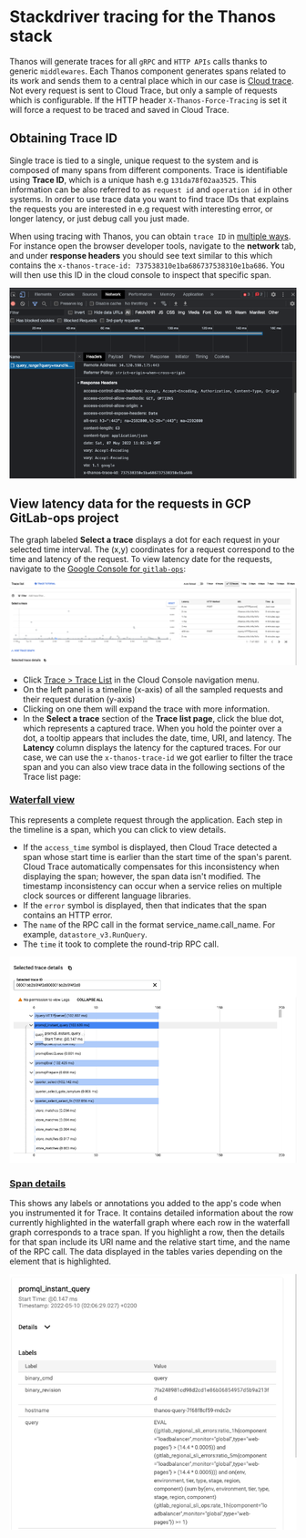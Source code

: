# Stackdriver tracing for the Thanos stack

Thanos will generate traces for all `gRPC` and `HTTP APIs` calls thanks to generic `middlewares`. Each Thanos component generates spans related to its work and sends them to a central place which in our case is [Cloud trace](https://cloud.google.com/trace/). Not every request is sent to Cloud Trace, but only a sample of requests which is configurable. If the HTTP header `X-Thanos-Force-Tracing` is set it will force a request to be traced and saved in Cloud Trace.

## Obtaining Trace ID

Single trace is tied to a single, unique request to the system and is composed of many spans from different components. Trace is identifiable using **Trace ID**, which is a unique hash e.g `131da78f02aa3525`. This information can be also referred to as `request id` and `operation id` in other systems. In order to use trace data you want to find trace IDs that explains the requests you are interested in e.g request with interesting error, or longer latency, or just debug call you just made.

When using tracing with Thanos, you can obtain `trace ID` in [multiple ways](https://thanos.io/tip/thanos/tracing.md/#obtaining-trace-id). For instance open the browser developer tools, navigate to the **network** tab, and under **response headers** you should see text similar to this which contains the `x-thanos-trace-id: 737538310e1ba686737538310e1ba686`. You will then use this ID in the cloud console to inspect that specific span.

![image trace-id-network-tab](./img/trace-id-network-tab.png)

## View latency data for the requests in GCP GitLab-ops project

The graph labeled **Select a trace** displays a dot for each request in your selected time interval. The (x,y) coordinates for a request correspond to the time and latency of the request. To view latency date for the requests, navigate to the [Google Console for `gitlab-ops`](https://console.cloud.google.com/traces/list?project=gitlab-ops):

![image trace-list](./img/trace-list.png)

* Click [Trace > Trace List](https://console.cloud.google.com/traces/list?project=gitlab-ops) in the Cloud Console navigation menu.
* On the left panel is a timeline (x-axis) of all the sampled requests and their request duration (y-axis)
* Clicking on one them will expand the trace with more information.
* In the **Select a trace** section of the **Trace list page**, click the blue dot, which represents a captured trace. When you hold the pointer over a dot, a tooltip appears that includes the date, time, URI, and latency. The **Latency** column displays the latency for the captured traces. For our case, we can use the `x-thanos-trace-id` we got earlier to filter the trace span and you can also view trace data in the following sections of the Trace list page:

### [Waterfall view](https://cloud.google.com/trace/docs/viewing-details)

This represents a complete request through the application. Each step in the timeline is a span, which you can click to view details.

* If the `access_time` symbol is displayed, then Cloud Trace detected a span whose start time is earlier than the start time of the span's parent. Cloud Trace automatically compensates for this inconsistency when displaying the span; however, the span data isn't modified. The timestamp inconsistency can occur when a service relies on multiple clock sources or different language libraries.
* If the `error` symbol is displayed, then that indicates that the span contains an HTTP error.
* The `name` of the RPC call in the format service_name.call_name. For example, `datastore_v3.RunQuery`.
* The `time` it took to complete the round-trip RPC call.

![image waterfall-view](./img/waterfall-view.png)

### [Span details](https://cloud.google.com/trace/docs/viewing-details)

This shows any labels or annotations you added to the app's code when you instrumented it for Trace. It contains detailed information about the row currently highlighted in the waterfall graph where each row in the waterfall graph corresponds to a trace span. If you highlight a row, then the details for that span include its URI name and the relative start time, and the name of the RPC call. The data displayed in the tables varies depending on the element that is highlighted.

![image span-details](./img/span-details.png)
